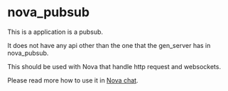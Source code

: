 nova_pubsub
=====

This is a application is a pubsub.

It does not have any api other than the one that the gen_server has in nova_pubsub.

This should be used with Nova that handle http request and websockets.

Please read more how to use it in [Nova chat](https://github.com/novaframework/nova_chat).
